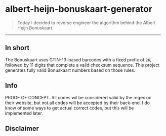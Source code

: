 # albert-heijn-bonuskaart-generator

> Today I decided to reverse engineer the algorithm behind the Albert Heijn Bonuskaart.

---

## In short

The Bonuskaart uses GTIN-13–based barcodes with a fixed prefix of `26`, followed by 11 digits that complete a valid checksum sequence. This project generates fully valid Bonuskaart numbers based on those rules.

## Info
PROOF OF CONCEPT. All codes wil be considered valid by the regex on their website, but not all codes will be accepted by their back-end. I do know of some ways to get actual correct codes, but this will be implemented later.

## Disclaimer
